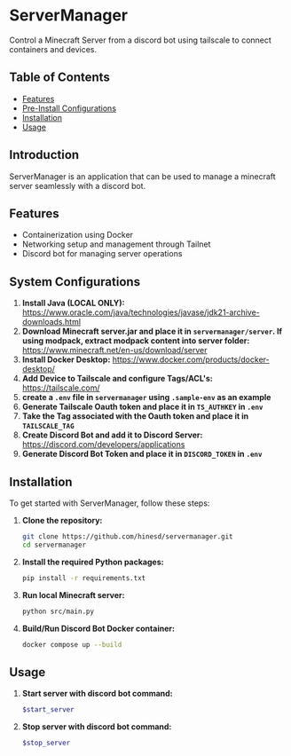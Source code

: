 # ServerManager

Control a Minecraft Server from a discord bot using tailscale to connect containers and devices. 

## Table of Contents
- [Features](#features)
- [Pre-Install Configurations](#System-Configurations)
- [Installation](#installation)
- [Usage](#usage)

## Introduction
ServerManager is an application that can be used to manage a minecraft server seamlessly with a discord bot.
## Features
- Containerization using Docker
- Networking setup and management through Tailnet
- Discord bot for managing server operations

## System Configurations

1. **Install Java (LOCAL ONLY):**
https://www.oracle.com/java/technologies/javase/jdk21-archive-downloads.html
2. **Download Minecraft server.jar and place it in `servermanager/server`. If using modpack, extract modpack content into server folder:** https://www.minecraft.net/en-us/download/server
3. **Install Docker Desktop:** https://www.docker.com/products/docker-desktop/
4. **Add Device to Tailscale and configure Tags/ACL's:** https://tailscale.com/
5. **create a `.env` file in `servermanager` using `.sample-env` as an example**
4. **Generate Tailscale Oauth token and place it in `TS_AUTHKEY` in `.env`**
5. **Take the Tag associated with the Oauth token and place it in `TAILSCALE_TAG`**
6. **Create Discord Bot and add it to Discord Server:** https://discord.com/developers/applications
7. **Generate Discord Bot Token and place it in `DISCORD_TOKEN` in `.env`**


## Installation
To get started with ServerManager, follow these steps:

1. **Clone the repository:**
    ```sh
    git clone https://github.com/hinesd/servermanager.git
    cd servermanager
    ```

2. **Install the required Python packages:**
    ```sh
    pip install -r requirements.txt
    ```

3. **Run local Minecraft server:**
    ```sh
    python src/main.py
    ```

4. **Build/Run Discord Bot Docker container:**
    ```sh
    docker compose up --build
    ```

## Usage

1. **Start server with discord bot command:**
    ```sh
    $start_server
    ```

2. **Stop server with discord bot command:**
    ```sh
    $stop_server
    ```
